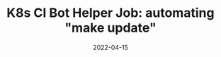 ---
title: "K8s CI Bot Helper Job: automating \"make update\""
date: 2022-04-15
summary: "This article provides a workaround for issues causing pull requests to be held up by test failures when contributing to the Kubernetes project on a Windows PC."

externalUrl: "https://www.kubernetes.dev/blog/2022/03/15/k8s-triage-bot-helper-ci-job/"

tags: ["Open Source", "Kubernetes", "CI/CD"]

_build:
    render: "false"
    list: "local"
---